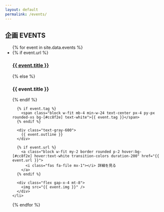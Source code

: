 ```yaml
---
layout: default
permalink: /events/
---
```

<h2 id="outline" class="text-4xl text-center mb-8 pt-40 xl:pt-20">
  企画
  <span class="block mt-5 text-2xl">EVENTS</span>
</h2>

<ul class="max-w-7xl mx-auto mb-8 px-4 sm:px-8 flex flex-wrap justify-between gap-y-16">
  {% for event in site.data.events %}
    <li class="w-full md:w-[47%] rounded-xl">
      {% if event.url %}
        <a href="{{ event.url }}">
          <h3 class="text-2xl mb-2 hover:text-[#cc8f2e] transition-colors duration-200">{{ event.title }}</h3>
        </a>
      {% else %}
        <h3 class="text-2xl mb-2">{{ event.title }}</h3>
      {% endif %}

      {% if event.tag %}
        <span class="block w-fit mb-4 min-w-24 text-center px-4 py-px rounded-xs bg-[#cc8f2e] text-white">{{ event.tag }}</span>
      {% endif %}

      <div class="text-gray-600">
        {{ event.outline }}
      </div>

      {% if event.url %}
        <a class="block w-fit my-2 border rounded p-2 hover:bg-[#cc8f2e] hover:text-white transition-colors duration-200" href="{{ event.url }}">
          <i class="fas fa-file mx-1"></i> 詳細を見る
        </a>
      {% endif %}

      <div class="flex gap-x-4 mt-8">
        <img src="{{ event.img }}" />
      </div>
    </li>
  {% endfor %}
</ul>
